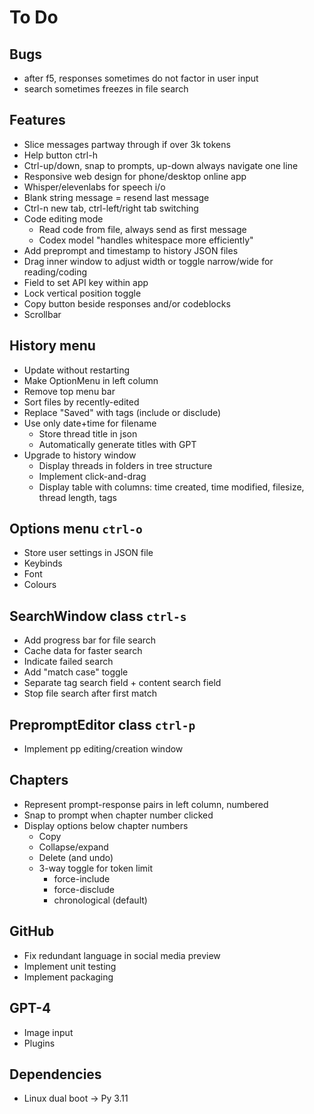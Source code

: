 # To Do

## Bugs
- after f5, responses sometimes do not factor in user input
- search sometimes freezes in file search

## Features
- Slice messages partway through if over 3k tokens
- Help button ctrl-h
- Ctrl-up/down, snap to prompts, up-down always navigate one line
- Responsive web design for phone/desktop online app
- Whisper/elevenlabs for speech i/o
- Blank string message = resend last message
- Ctrl-n new tab, ctrl-left/right tab switching
- Code editing mode
  - Read code from file, always send as first message
  - Codex model "handles whitespace more efficiently"
- Add preprompt and timestamp to history JSON files
- Drag inner window to adjust width or toggle narrow/wide for reading/coding
- Field to set API key within app
- Lock vertical position toggle
- Copy button beside responses and/or codeblocks
- Scrollbar

## History menu
- Update without restarting
- Make OptionMenu in left column
- Remove top menu bar
- Sort files by recently-edited
- Replace "Saved" with tags (include or disclude)
- Use only date+time for filename
  - Store thread title in json
  - Automatically generate titles with GPT
- Upgrade to history window
  - Display threads in folders in tree structure
  - Implement click-and-drag
  - Display table with columns: time created, time modified, filesize, thread length, tags

## Options menu `ctrl-o`
- Store user settings in JSON file
- Keybinds
- Font
- Colours

## SearchWindow class `ctrl-s`
- Add progress bar for file search
- Cache data for faster search
- Indicate failed search
- Add "match case" toggle
- Separate tag search field + content search field
- Stop file search after first match

## PrepromptEditor class `ctrl-p`
- Implement pp editing/creation window

## Chapters
- Represent prompt-response pairs in left column, numbered
- Snap to prompt when chapter number clicked
- Display options below chapter numbers
  - Copy
  - Collapse/expand
  - Delete (and undo)
  - 3-way toggle for token limit
    - force-include
    - force-disclude
    - chronological (default)

## GitHub
- Fix redundant language in social media preview
- Implement unit testing
- Implement packaging

## GPT-4
- Image input
- Plugins

## Dependencies
- Linux dual boot -> Py 3.11